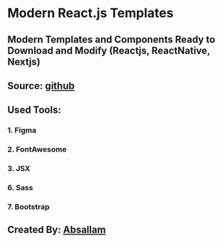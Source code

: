 # Modern React.js Templates

## Modern Templates and Components Ready to Download and Modify (Reactjs, ReactNative, Nextjs)
## Source: [github](https://github.com/absallam1999/modern-react-templates)

## Used Tools:
### 1. Figma<br/>
### 2. FontAwesome<br/>
### 3. JSX <br/>
### 6. Sass<br/>
### 7. Bootstrap

## Created By: [Absallam](https://gitub.com/absallam199)
